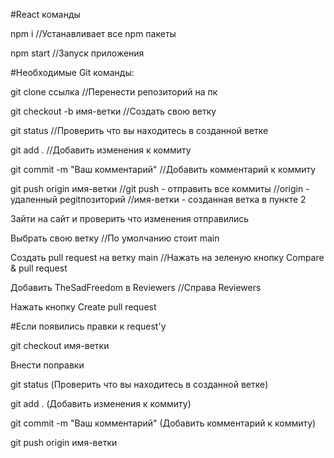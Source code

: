 #React команды

npm i //Устанавливает все npm пакеты

npm start //Запуск приложения

#Необходимые Git команды:

git clone ссылка //Перенести репозиторий на пк

git checkout -b имя-ветки //Создать свою ветку

git status //Проверить что вы находитесь в созданной ветке

git add . //Добавить изменения к коммиту

git commit -m "Ваш комментарий" //Добавить комментарий к коммиту

git push origin имя-ветки //git push - отправить все коммиты //origin - удаленный реgitпозиторий //имя-ветки - созданная ветка в пункте 2

Зайти на сайт и проверить что изменения отправились 

Выбрать свою ветку //По умолчанию стоит main

Создать pull request на ветку main //Нажать на зеленую кнопку Compare & pull request

Добавить TheSadFreedom в Reviewers //Справа Reviewers

Нажать кнопку Create pull request

#Если появились правки к request'y

git checkout имя-ветки

Внести поправки

git status (Проверить что вы находитесь в созданной ветке)

git add . (Добавить изменения к коммиту)

git commit -m "Ваш комментарий" (Добавить комментарий к коммиту)

git push origin имя-ветки
